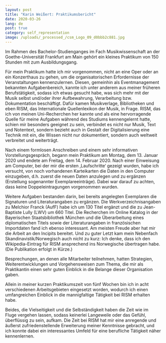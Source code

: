 ```yaml
---
layout: post
title: "Karin Weißert: Praktikumsbericht"
date: 2020-03-26
lang: de
post: true
category: self_representation
image: /uploads/_processed_/csm_Logo_09_d0bbb2c881.jpg
---
```



Im Rahmen des Bachelor-Studienganges im Fach Musikwissenschaft an der Goethe-Universität Frankfurt am Main gehört ein kleines Praktikum von 150 Stunden mit zum Ausbildungsgang.

Für mein Praktikum hatte ich mir vorgenommen, nicht an eine Oper oder an ein Konzerthaus zu gehen, um die organisatorischen Erfordernisse der Veranstaltungen kennenzulernen. Diesen, gemeinhin als Eventmanagement bekannten Aufgabenbereich, kannte ich unter anderem aus meiner früheren Berufstätigkeit, sodass ich etwas gesucht habe, was sich mehr mit der Musik selbst und/oder ihrer Aufbewahrung, Verarbeitung bzw. Dokumentation beschäftigt. Dafür kamen Musikverlage, Bibliotheken und eben RISM, das Internationale Quellenlexikon der Musik, in Frage. RISM, das ich von meinen Uni-Recherchen her kannte und als eine hervorragende Quelle für meine Aufgaben während des Studiums kennengelernt hatte, schien mir besonders geeignet zu sein, verbindet es nicht nur Musik, Text und Notentext, sondern bezieht auch in Gestalt der Digitalisierung eine Technik mit ein, die Wissen nicht nur dokumentiert, sondern auch weltweit verbreitet und weiterträgt.

Nach einem formlosen Anschreiben und einem sehr informativen Vorstellungsgespräch, begann mein Praktikum am Montag, dem 13. Januar 2020 und endete am Freitag, dem 14. Februar 2020. Nach einer Einweisung am Computer, bei der mir die ersten ‚Laufschritte‘ gezeigt wurden, habe ich versucht, von noch vorhandenen Karteikarten die Daten in den Computer einzugeben, d.h. zuerst die neuen Daten anzulegen und zu ergänzen (Erstellung sogenannter Exemplareeinträge). Dabei war darauf zu achten, dass keine Doppeleintragungen vorgenommen wurden.

Weitere Aufgaben bestanden darin, bei bereits angelegten Exemplaren die Signaturen und Literaturangaben zu ergänzen. Die Werkverzeichnisangaben zu Melchior Franck (AufF) habe ich um 130 Titel ergänzt und die zu Jean-Baptiste Lully (LWV) um 660 Titel. Die Recherchen im Online Katalog in der Bayerischen Staatsbibliothek München und die Überarbeitung eines diplomatischen Titels sowie der Literaturangaben in französischen Importdaten fand ich ebenso interessant. Am meisten Freude aber hat mir die Arbeit an den Incipits bereitet. Und zu guter Letzt kam mein Nebenfach Skandinavistik/Norwegisch auch nicht zu kurz: Ich denke, dass ich den Wikipedia-Eintrag für RISM ansprechend ins Norwegische übertragen habe. (Die Publikation erfolgt in Kürze.)

Besprechungen, an denen alle Mitarbeiter teilnehmen, hatten Strategien, Weiterentwicklungen und Vorgehensweisen zum Thema, die mir als Praktikantin einen sehr guten Einblick in die Belange dieser Organisation gaben.

Allein in meiner kurzen Praktikumszeit von fünf Wochen bin ich in acht verschiedenen Arbeitsgebieten eingesetzt worden, wodurch ich einen umfangreichen Einblick in die mannigfaltige Tätigkeit bei RISM erhalten habe.

Beides, die Vielseitigkeit und die Selbständigkeit haben die Zeit wie im Fluge vergehen lassen, sodass keinerlei Langeweile oder das Gefühl, überflüssig zu sein, aufkam. Die Zeit bei RISM hat mir eine anregende und äußerst zufriedenstellende Erweiterung meiner Kenntnisse gebracht, und ich konnte dabei ein interessantes Umfeld für eine berufliche Tätigkeit näher kennenlernen.

<script type="text/javascript">var switchTo5x=true;</script><script type="text/javascript" src="http://w.sharethis.com/button/buttons.js"></script><script type="text/javascript">stLight.options({publisher: "9b601438-1ce1-49d8-bfd7-9cff5df54c17", doNotHash: false, doNotCopy: false, hashAddressBar: false});</script>